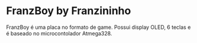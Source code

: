 # FranzBoy by Franzininho

FranzBoy é uma placa no formato de game. Possui display OLED, 6 teclas e é baseado no microcontolador Atmega328.


